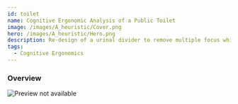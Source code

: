 ```yaml
---
id: toilet
name: Cognitive Ergonomic Analysis of a Public Toilet
image: /images/A_heuristic/Cover.png
hero: /images/A_heuristic/Hero.png
description: Re-design of a urinal divider to remove multiple focus while the process of urination.
tags:
  - Cognitive Ergonomics
---
```

### Overview




![Preview not available](/images/toilet/toilet-1.png)
